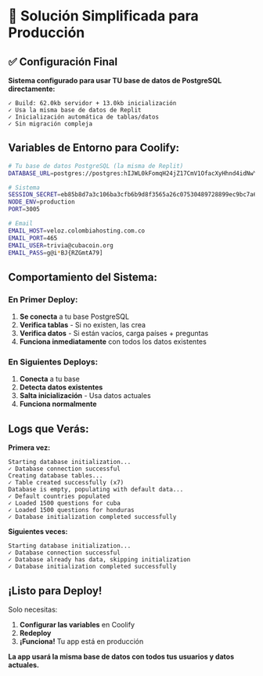 # 🎯 Solución Simplificada para Producción

## ✅ Configuración Final

**Sistema configurado para usar TU base de datos de PostgreSQL directamente:**

```
✓ Build: 62.0kb servidor + 13.0kb inicialización
✓ Usa la misma base de datos de Replit
✓ Inicialización automática de tablas/datos
✓ Sin migración compleja
```

## Variables de Entorno para Coolify:

```bash
# Tu base de datos PostgreSQL (la misma de Replit)
DATABASE_URL=postgres://postgres:hIJWL0kFomqH24jZ17CmV1OfacXyHhnd4idNwY7tyEhi2yWr4eXDtvGAnZlq2N9A@qcggssww444k4wc48kww8844:5432/postgres

# Sistema
SESSION_SECRET=eb85b8d7a3c106ba3cfb6b9d8f3565a26c07530489728899ec9bc7a6bc855624a54d8690a2b97c145a4991cfc0224965fe2a56c3224f5702c1880ed181dd19ef
NODE_ENV=production
PORT=3005

# Email
EMAIL_HOST=veloz.colombiahosting.com.co
EMAIL_PORT=465
EMAIL_USER=trivia@cubacoin.org
EMAIL_PASS=g@i*BJ{RZGmtA79]
```

## Comportamiento del Sistema:

### En Primer Deploy:
1. **Se conecta** a tu base PostgreSQL
2. **Verifica tablas** - Si no existen, las crea
3. **Verifica datos** - Si están vacíos, carga países + preguntas
4. **Funciona inmediatamente** con todos los datos existentes

### En Siguientes Deploys:
1. **Conecta** a tu base
2. **Detecta datos existentes** 
3. **Salta inicialización** - Usa datos actuales
4. **Funciona normalmente**

## Logs que Verás:

**Primera vez:**
```
Starting database initialization...
✓ Database connection successful
Creating database tables...
✓ Table created successfully (x7)
Database is empty, populating with default data...
✓ Default countries populated  
✓ Loaded 1500 questions for cuba
✓ Loaded 1500 questions for honduras
✓ Database initialization completed successfully
```

**Siguientes veces:**
```
Starting database initialization...
✓ Database connection successful
✓ Database already has data, skipping initialization
✓ Database initialization completed successfully
```

## ¡Listo para Deploy!

Solo necesitas:
1. **Configurar las variables** en Coolify
2. **Redeploy** 
3. **¡Funciona!** Tu app está en producción

**La app usará la misma base de datos con todos tus usuarios y datos actuales.**